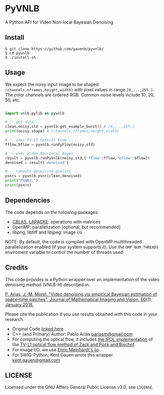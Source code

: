PyVNLB 
=========================================
A Python API for Video Non-local Bayesian Denoising


Install
-------

```
$ git clone https://github.com/gauenk/pyvnlb/
$ cd pyvnlb
$ ./install.sh
```

Usage
-----

We expect the noisy input image to be shaped `(channels,nframes,height,width)` with
pixel values in range `[0,...,255.]`. The color channels are ordered RGB. Common noise levels include 10, 20, 50, etc.

```python

import vnlb.pylib as pyvnlb

# -- get data --
clean,noisy,std = pyvnlb.get_example_burst() # [0,...,255.]
print(noisy.shape) # (channels,nframes,height,width)

# -- exec TV-L1 Optical Flow --
fflow,bflow = pyvnlb.runPyFlow(noisy,std)

# -- exec Video Non-Local Bayes --
result = pyvnlb.runPyVnlb(noisy,std,{'fflow':fflow,'bflow':bflow})
denoised = result['denoised']

# -- compute denoising quality --
psnrs = pyvnlb.psnr(clean,denoised)
print("PSNRs:")
print(psnrs)

```


Dependencies
--------

The code depends on the following packages:
* [CBLAS](http://www.netlib.org/blas/#_cblas),
[LAPACKE](https://www.netlib.org/lapack/lapacke.html): operations with matrices
* OpenMP: parallelization [optional, but recommended]
* libpng, libtiff and libjpeg: image i/o

NOTE: By default, the code is compiled with OpenMP multithreaded
parallelization enabled (if your system supports it). Use the
`OMP_NUM_THREADS` enviroment variable to control the number of threads
used.

Credits
--------

This code provides is a Python wrapper over an implementation of the video denoising method (VNLB-H) described in:

[P. Arias, J.-M. Morel. "Video denoising via empirical Bayesian estimation of
space-time patches", Journal of Mathematical Imaging and Vision, 60(1),
January 2018.](https://link.springer.com/article/10.1007%2Fs10851-017-0742-4)


Please cite the publication if you use results obtained with this code in your research. 

* Original Code [linked here](https://github.com/pariasm/vnlb)
* C++ (and Primary) Author: Pablo Arias <pariasm@gmail.com>
* For computing the optical flow, it includes [the IPOL
implementation](http://www.ipol.im/pub/art/2013/26/) of
the [TV-L1 optical flow method of Zack and Pock and
Bischof](https://link.springer.com/chapter/10.1007/978-3-540-74936-3_22).
* For image I/O, we use [Enric Meinhardt's iio](https://github.com/mnhrdt/iio).
* For SWIG-Python, Kent Gauen wrote this wrapper <kent.gauen@gmail.com>


LICENSE
-------

Licensed under the GNU Affero General Public License v3.0, see `LICENSE`.
